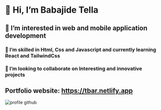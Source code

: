 # 👋 Hi, I’m Babajide Tella
## 👀 I’m interested in web and mobile application development
### 🌱 I’m skilled in Html, Css and Javascript and currently learning React and TailwindCss
### 💞️ I’m looking to collaborate on Interesting and innovative projects
## Portfolio website: https://tbar.netlify.app
  
![profile github](https://github.com/aappy01/aappy01/assets/127453154/0d69a792-9fa8-4b8c-8b9c-164dbbdc548a)



